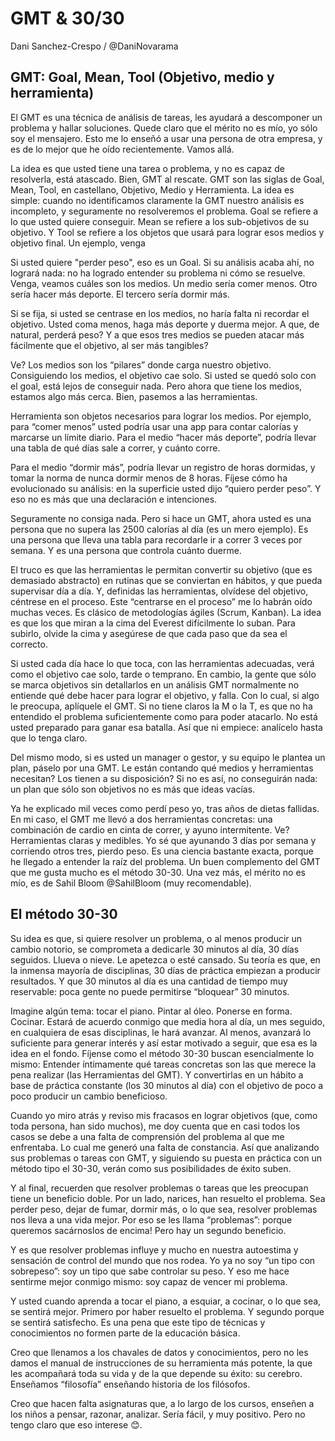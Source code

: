 # GMT & 30/30

Dani Sanchez-Crespo / @DaniNovarama

## GMT: Goal, Mean, Tool (Objetivo, medio y herramienta)

El GMT es una técnica de análisis de tareas, les ayudará a descomponer un problema y hallar soluciones. Quede claro que el mérito no es mío, yo sólo soy el mensajero. Esto me lo enseñó a usar una persona de otra empresa, y es de lo mejor que he oído recientemente. Vamos allá.

La idea es que usted tiene una tarea o problema, y no es capaz de resolverla, está atascado. Bien, GMT al rescate. GMT son las siglas de Goal, Mean, Tool, en castellano, Objetivo, Medio y Herramienta. La idea es simple: cuando no identificamos claramente la GMT nuestro análisis es incompleto, y seguramente no resolveremos el problema. Goal se refiere a lo que usted quiere conseguir. Mean se refiere a los sub-objetivos de su objetivo. Y Tool se refiere a los objetos que usará para lograr esos medios y objetivo final. Un ejemplo, venga

Si usted quiere "perder peso", eso es un Goal. Si su análisis acaba ahí, no logrará nada: no ha logrado entender su problema ni cómo se resuelve. Venga, veamos cuáles son los medios. Un medio sería comer menos. Otro sería hacer más deporte. El tercero sería dormir más.

Si se fija, si usted se centrase en los medios, no haría falta ni recordar el objetivo. Usted coma menos, haga más deporte y duerma mejor. A que, de natural, perderá peso? Y a que esos tres medios se pueden atacar más fácilmente que el objetivo, al ser más tangibles?

Ve? Los medios son los “pilares” donde carga nuestro objetivo. Consiguiendo los medios, el objetivo cae solo. Si usted se quedó solo con el goal, está lejos de conseguir nada. Pero ahora que tiene los medios, estamos algo más cerca. Bien, pasemos a las herramientas.

Herramienta son objetos necesarios para lograr los medios. Por ejemplo, para “comer menos” usted podría usar una app para contar calorías y marcarse un límite diario. Para el medio “hacer más deporte”, podría llevar una tabla de qué días sale a correr, y cuánto corre.

Para el medio “dormir más”, podría llevar un registro de horas dormidas, y tomar la norma de nunca dormir menos de 8 horas. Fíjese cómo ha evolucionado su análisis: en la superficie usted dijo “quiero perder peso”. Y eso no es más que una declaración e intenciones.

Seguramente no consiga nada. Pero si hace un GMT, ahora usted es una persona que no supera las 2500 calorías al día (es un mero ejemplo). Es una persona que lleva una tabla para recordarle ir a correr 3 veces por semana. Y es una persona que controla cuánto duerme.

El truco es que las herramientas le permitan convertir su objetivo (que es demasiado abstracto) en rutinas que se conviertan en hábitos, y que pueda supervisar día a día. Y, definidas las herramientas, olvídese del objetivo, céntrese en el proceso. Este “centrarse en el proceso” me lo habrán oído muchas veces. Es clásico de metodologías ágiles (Scrum, Kanban). La idea es que los que miran a la cima del Everest difícilmente lo suban. Para subirlo, olvide la cima y asegúrese de que cada paso que da sea el correcto.

Si usted cada día hace lo que toca, con las herramientas adecuadas, verá como el objetivo cae solo, tarde o temprano. En cambio, la gente que sólo se marca objetivos sin detallarlos en un análisis GMT normalmente no entiende qué debe hacer para lograr el objetivo, y falla. Con lo cual, si algo le preocupa, aplíquele el GMT. Si no tiene claros la M o la T, es que no ha entendido el problema suficientemente como para poder atacarlo. No está usted preparado para ganar esa batalla. Así que ni empiece: analícelo hasta que lo tenga claro.

Del mismo modo, si es usted un manager o gestor, y su equipo le plantea un plan, páselo por una GMT. Le están contando qué medios y herramientas necesitan? Los tienen a su disposición? Si no es así, no conseguirán nada: un plan que sólo son objetivos no es más que ideas vacías.

Ya he explicado mil veces como perdí peso yo, tras años de dietas fallidas. En mi caso, el GMT me llevó a dos herramientas concretas: una combinación de cardio en cinta de correr, y ayuno intermitente. Ve? Herramientas claras y medibles. Yo sé que ayunando 3 días por semana y corriendo otros tres, pierdo peso. Es una ciencia bastante exacta, porque he llegado a entender la raíz del problema. Un buen complemento del GMT que me gusta mucho es el método 30-30. Una vez más, el mérito no es mío, es de Sahil Bloom @SahilBloom (muy recomendable).

## El método 30-30

Su idea es que, si quiere resolver un problema, o al menos producir un cambio notorio, se comprometa a dedicarle 30 minutos al día, 30 días seguidos. Llueva o nieve. Le apetezca o esté cansado. Su teoría es que, en la inmensa mayoría de disciplinas, 30 días de práctica empiezan a producir resultados. Y que 30 minutos al día es una cantidad de tiempo muy reservable: poca gente no puede permitirse “bloquear” 30 minutos. 

Imagine algún tema: tocar el piano. Pintar al óleo. Ponerse en forma. Cocinar. Estará de acuerdo conmigo que media hora al día, un mes seguido, en cualquiera de esas disciplinas, le hará avanzar. Al menos, avanzará lo suficiente para generar interés y así estar motivado a seguir, que esa es la idea en el fondo. Fíjense como el método 30-30 buscan esencialmente lo mismo: Entender íntimamente qué tareas concretas son las que merece la pena realizar (las Herramientas del GMT). Y convertirlas en un hábito a base de práctica constante (los 30 minutos al día) con el objetivo de poco a poco producir un cambio beneficioso.

Cuando yo miro atrás y reviso mis fracasos en lograr objetivos (que, como toda persona, han sido muchos), me doy cuenta que en casi todos los casos se debe a una falta de comprensión del problema al que me enfrentaba. Lo cual me generó una falta de constancia. Así que analizando sus problemas o tareas con GMT, y siguiendo su puesta en práctica con un método tipo el 30-30, verán como sus posibilidades de éxito suben. 

Y al final, recuerden que resolver problemas o tareas que les preocupan tiene un beneficio doble. Por un lado, narices, han resuelto el problema. Sea perder peso, dejar de fumar, dormir más, o lo que sea, resolver problemas nos lleva a una vida mejor. Por eso se les llama “problemas”: porque queremos sacárnoslos de encima! Pero hay un segundo beneficio. 

Y es que resolver problemas influye y mucho en nuestra autoestima y sensación de control del mundo que nos rodea. Yo ya no soy “un tipo con sobrepeso”: soy un tipo que sabe controlar su peso. Y eso me hace sentirme mejor conmigo mismo: soy capaz de vencer mi problema.

Y usted cuando aprenda a tocar el piano, a esquiar, a cocinar, o lo que sea, se sentirá mejor. Primero por haber resuelto el problema. Y segundo porque se sentirá satisfecho. Es una pena que este tipo de técnicas y conocimientos no formen parte de la educación básica.

Creo que llenamos a los chavales de datos y conocimientos, pero no les damos el manual de instrucciones de su herramienta más potente, la que les acompañará toda su vida y de la que depende su éxito: su cerebro. Enseñamos “filosofía” enseñando historia de los filósofos.

Creo que hacen falta asignaturas que, a lo largo de los cursos, enseñen a los niños a pensar, razonar, analizar. Sería fácil, y muy positivo. Pero no tengo claro que eso interese 😊. 
